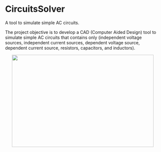 # CircuitsSolver
A tool to simulate simple AC circuits.

The project objective is to develop a CAD (Computer Aided Design) tool to simulate simple AC circuits that contains only (independent voltage sources, independent current sources, dependent voltage source, dependent current source, resistors, capacitors, and inductors).

<p align="center">
  <img width="460" height="300" src="https://serving.photos.photobox.com/01795012c4c10f2abf5558df23db516883ffef0d36fe6156002cfcab32b3d866c0e931e3.jpg">
</p>
